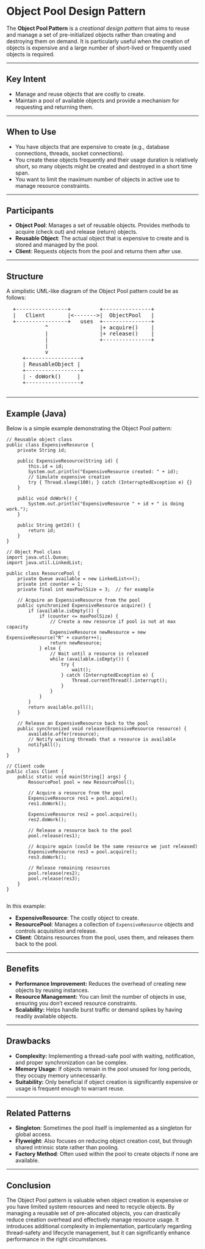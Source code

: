 <!DOCTYPE html>
<html lang="en">
<head>
  <meta charset="UTF-8">
</head>
<body>

  <h1>Object Pool Design Pattern</h1>

  <p>
    The <strong>Object Pool Pattern</strong> is a <em>creational design pattern</em> that aims to reuse and manage a set of pre-initialized objects rather than creating and destroying them on demand. 
    It is particularly useful when the creation of objects is expensive and a large number of short-lived or frequently used objects is required.
  </p>

  <hr>

<h2>Key Intent</h2>
  <ul>
    <li>Manage and reuse objects that are costly to create.</li>
    <li>Maintain a pool of available objects and provide a mechanism for requesting and returning them.</li>
  </ul>

  <hr>

<h2>When to Use</h2>
  <ul>
    <li>
      You have objects that are expensive to create (e.g., database connections, threads, socket connections).
    </li>
    <li>
      You create these objects frequently and their usage duration is relatively short, so many objects might be created and destroyed in a short time span.
    </li>
    <li>
      You want to limit the maximum number of objects in active use to manage resource constraints.
    </li>
  </ul>

  <hr>

<h2>Participants</h2>
  <ul>
    <li>
      <strong>Object Pool</strong>: Manages a set of reusable objects. Provides methods to acquire (check out) and release (return) objects.
    </li>
    <li>
      <strong>Reusable Object</strong>: The actual object that is expensive to create and is stored and managed by the pool.
    </li>
    <li>
      <strong>Client</strong>: Requests objects from the pool and returns them after use.
    </li>
  </ul>

  <hr>

<h2>Structure</h2>
  <p>A simplistic UML-like diagram of the Object Pool pattern could be as follows:</p>
  <pre>
  +----------------+         +---------------+
  |   Client       |<------->|  ObjectPool   |
  +----------------+   uses  +---------------+
            ^                |+ acquire()    |
            |                |+ release()    |
            |                +---------------+
            |                    
            v
     +-----------------+
     | ReusableObject |
     +-----------------+
     | - doWork()     |
     +-----------------+
  </pre>

  <hr>

<h2>Example (Java)</h2>
  <p>Below is a simple example demonstrating the Object Pool pattern:</p>

  <pre><code>// Reusable object class
public class ExpensiveResource {
    private String id;

    public ExpensiveResource(String id) {
        this.id = id;
        System.out.println("ExpensiveResource created: " + id);
        // Simulate expensive creation
        try { Thread.sleep(100); } catch (InterruptedException e) {}
    }

    public void doWork() {
        System.out.println("ExpensiveResource " + id + " is doing work.");
    }

    public String getId() {
        return id;
    }
}

// Object Pool class
import java.util.Queue;
import java.util.LinkedList;

public class ResourcePool {
    private Queue<ExpensiveResource> available = new LinkedList<>();
    private int counter = 1;
    private final int maxPoolSize = 3;  // for example

    // Acquire an ExpensiveResource from the pool
    public synchronized ExpensiveResource acquire() {
        if (available.isEmpty()) {
            if (counter <= maxPoolSize) {
                // Create a new resource if pool is not at max capacity
                ExpensiveResource newResource = new ExpensiveResource("R" + counter++);
                return newResource;
            } else {
                // Wait until a resource is released
                while (available.isEmpty()) {
                    try {
                        wait();
                    } catch (InterruptedException e) {
                        Thread.currentThread().interrupt();
                    }
                }
            }
        }
        return available.poll();
    }

    // Release an ExpensiveResource back to the pool
    public synchronized void release(ExpensiveResource resource) {
        available.offer(resource);
        // Notify waiting threads that a resource is available
        notifyAll();
    }
}

// Client code
public class Client {
    public static void main(String[] args) {
        ResourcePool pool = new ResourcePool();

        // Acquire a resource from the pool
        ExpensiveResource res1 = pool.acquire();
        res1.doWork();

        ExpensiveResource res2 = pool.acquire();
        res2.doWork();

        // Release a resource back to the pool
        pool.release(res1);

        // Acquire again (could be the same resource we just released)
        ExpensiveResource res3 = pool.acquire();
        res3.doWork();

        // Release remaining resources
        pool.release(res2);
        pool.release(res3);
    }
}
  </code></pre>

  <p>
    In this example:
    <ul>
      <li><strong>ExpensiveResource</strong>: The costly object to create.</li>
      <li><strong>ResourcePool</strong>: Manages a collection of <code>ExpensiveResource</code> objects and controls acquisition and release.</li>
      <li><strong>Client</strong>: Obtains resources from the pool, uses them, and releases them back to the pool.</li>
    </ul>
  </p>

  <hr>

<h2>Benefits</h2>
  <ul>
    <li><strong>Performance Improvement:</strong> Reduces the overhead of creating new objects by reusing instances.</li>
    <li><strong>Resource Management:</strong> You can limit the number of objects in use, ensuring you don’t exceed resource constraints.</li>
    <li><strong>Scalability:</strong> Helps handle burst traffic or demand spikes by having readily available objects.</li>
  </ul>

  <hr>

<h2>Drawbacks</h2>
  <ul>
    <li><strong>Complexity:</strong> Implementing a thread-safe pool with waiting, notification, and proper synchronization can be complex.</li>
    <li><strong>Memory Usage:</strong> If objects remain in the pool unused for long periods, they occupy memory unnecessarily.</li>
    <li><strong>Suitability:</strong> Only beneficial if object creation is significantly expensive or usage is frequent enough to warrant reuse.</li>
  </ul>

  <hr>

<h2>Related Patterns</h2>
  <ul>
    <li><strong>Singleton</strong>: Sometimes the pool itself is implemented as a singleton for global access.</li>
    <li><strong>Flyweight</strong>: Also focuses on reducing object creation cost, but through shared intrinsic state rather than pooling.</li>
    <li><strong>Factory Method</strong>: Often used within the pool to create objects if none are available.</li>
  </ul>

  <hr>

<h2>Conclusion</h2>
  <p>
    The Object Pool pattern is valuable when object creation is expensive or you have limited system resources and need to recycle objects. 
    By managing a reusable set of pre-allocated objects, you can drastically reduce creation overhead and effectively manage resource usage. 
    It introduces additional complexity in implementation, particularly regarding thread-safety and lifecycle management, 
    but it can significantly enhance performance in the right circumstances.
  </p>

</body>
</html>
